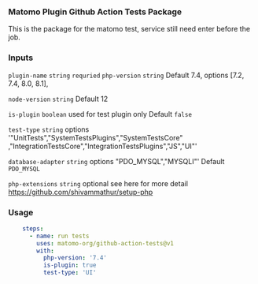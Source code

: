 ### Matomo Plugin Github Action Tests Package

This is the package for the matomo test, service still need enter before the job. 

### Inputs
`plugin-name` `string` `requried`
`php-version`  `string` Default 7.4, options [7.2, 7.4, 8.0, 8.1],

`node-version` `string` Default 12

`is-plugin` `boolean` used for test plugin only Default `false`

`test-type` `string` options '"UnitTests","SystemTestsPlugins","SystemTestsCore" ,"IntegrationTestsCore","IntegrationTestsPlugins","JS","UI"'

`database-adapter` `string` options "PDO_MYSQL","MYSQLI"' Default `PDO_MYSQL`

`php-extensions` `string` optional see here for more detail https://github.com/shivammathur/setup-php

### Usage
```yaml
    steps:
      - name: run tests
        uses: matomo-org/github-action-tests@v1
        with:
          php-version: '7.4'
          is-plugin: true
          test-type: 'UI'
```